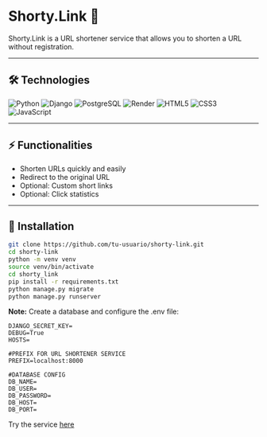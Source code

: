 # Shorty.Link 🚀

Shorty.Link is a URL shortener service that allows you to shorten a URL without registration.

---

## 🛠 Technologies

<span>

  ![Python](https://img.shields.io/badge/Python-3776AB?style=for-the-badge&logo=python&logoColor=white) 
  ![Django](https://img.shields.io/badge/Django-092E20?style=for-the-badge&logo=django&logoColor=white) 
  ![PostgreSQL](https://img.shields.io/badge/PostgreSQL-336791?style=for-the-badge&logo=postgresql&logoColor=white) 
  ![Render](https://img.shields.io/badge/Render-ffffff?style=for-the-badge&logo=render&logoColor=black) 
  ![HTML5](https://img.shields.io/badge/HTML5-E34F26?style=for-the-badge&logo=html5&logoColor=white) 
  ![CSS3](https://img.shields.io/badge/CSS3-1572B6?style=for-the-badge&logo=css3&logoColor=white) 
  ![JavaScript](https://img.shields.io/badge/JavaScript-F7DF1E?style=for-the-badge&logo=javascript&logoColor=black)

</span>

---

## ⚡ Functionalities

- Shorten URLs quickly and easily
- Redirect to the original URL
- Optional: Custom short links
- Optional: Click statistics

---

## 🚀 Installation


```bash
git clone https://github.com/tu-usuario/shorty-link.git
cd shorty-link
python -m venv venv
source venv/bin/activate
cd shorty_link
pip install -r requirements.txt
python manage.py migrate
python manage.py runserver
```

**Note:** Create a database and configure the .env file:

```dotenv
DJANGO_SECRET_KEY= 
DEBUG=True
HOSTS=

#PREFIX FOR URL SHORTENER SERVICE
PREFIX=localhost:8000

#DATABASE CONFIG
DB_NAME=
DB_USER=
DB_PASSWORD=
DB_HOST=
DB_PORT=
```

Try the service [here](https://shorty-link.onrender.com/)